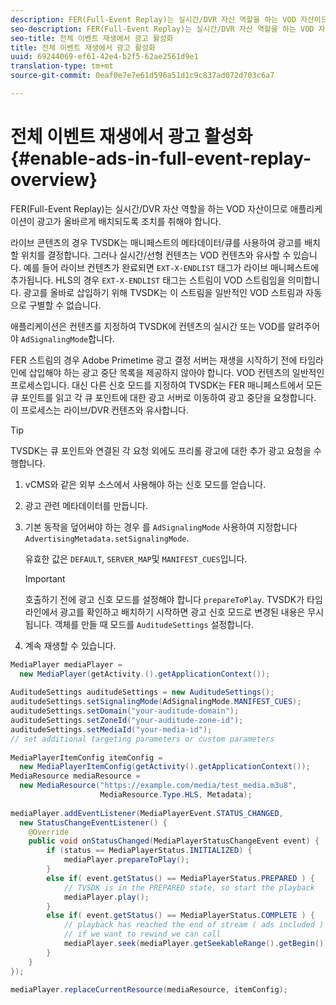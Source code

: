 ```yaml
---
description: FER(Full-Event Replay)는 실시간/DVR 자산 역할을 하는 VOD 자산이므로 애플리케이션이 광고가 올바르게 배치되도록 조치를 취해야 합니다.
seo-description: FER(Full-Event Replay)는 실시간/DVR 자산 역할을 하는 VOD 자산이므로 애플리케이션이 광고가 올바르게 배치되도록 조치를 취해야 합니다.
seo-title: 전체 이벤트 재생에서 광고 활성화
title: 전체 이벤트 재생에서 광고 활성화
uuid: 69244069-ef61-42e4-b2f5-62ae2561d9e1
translation-type: tm+mt
source-git-commit: 0eaf0e7e7e61d596a51d1c9c837ad072d703c6a7

---
```



# 전체 이벤트 재생에서 광고 활성화 {#enable-ads-in-full-event-replay-overview}

FER(Full-Event Replay)는 실시간/DVR 자산 역할을 하는 VOD 자산이므로 애플리케이션이 광고가 올바르게 배치되도록 조치를 취해야 합니다.

라이브 콘텐츠의 경우 TVSDK는 매니페스트의 메타데이터/큐를 사용하여 광고를 배치할 위치를 결정합니다. 그러나 실시간/선형 컨텐츠는 VOD 컨텐츠와 유사할 수 있습니다. 예를 들어 라이브 컨텐츠가 완료되면 `EXT-X-ENDLIST` 태그가 라이브 매니페스트에 추가됩니다. HLS의 경우 `EXT-X-ENDLIST` 태그는 스트림이 VOD 스트림임을 의미합니다. 광고를 올바로 삽입하기 위해 TVSDK는 이 스트림을 일반적인 VOD 스트림과 자동으로 구별할 수 없습니다.

애플리케이션은 컨텐츠를 지정하여 TVSDK에 컨텐츠의 실시간 또는 VOD를 알려주어야 `AdSignalingMode`합니다.

FER 스트림의 경우 Adobe Primetime 광고 결정 서버는 재생을 시작하기 전에 타임라인에 삽입해야 하는 광고 중단 목록을 제공하지 않아야 합니다. VOD 컨텐츠의 일반적인 프로세스입니다. 대신 다른 신호 모드를 지정하여 TVSDK는 FER 매니페스트에서 모든 큐 포인트를 읽고 각 큐 포인트에 대한 광고 서버로 이동하여 광고 중단을 요청합니다. 이 프로세스는 라이브/DVR 컨텐츠와 유사합니다.

>[!TIP]
>
>TVSDK는 큐 포인트와 연결된 각 요청 외에도 프리롤 광고에 대한 추가 광고 요청을 수행합니다.

1. vCMS와 같은 외부 소스에서 사용해야 하는 신호 모드를 얻습니다.
1. 광고 관련 메타데이터를 만듭니다.
1. 기본 동작을 덮어써야 하는 경우 를 `AdSignalingMode` 사용하여 지정합니다 `AdvertisingMetadata.setSignalingMode`.

   유효한 값은 `DEFAULT`, `SERVER_MAP`및 `MANIFEST_CUES`입니다.

   >[!IMPORTANT]
   >
   >호출하기 전에 광고 신호 모드를 설정해야 합니다 `prepareToPlay`. TVSDK가 타임라인에서 광고를 확인하고 배치하기 시작하면 광고 신호 모드로 변경된 내용은 무시됩니다. 객체를 만들 때 모드를 `AuditudeSettings` 설정합니다.

1. 계속 재생할 수 있습니다.

<!--<a id="example_6DECA71C3C3B4551805C09A80686552F"></a>-->

```java
MediaPlayer mediaPlayer =  
  new MediaPlayer(getActivity.().getApplicationContext()); 
 
AuditudeSettings auditudeSettings = new AuditudeSettings(); 
auditudeSettings.setSignalingMode(AdSignalingMode.MANIFEST_CUES); 
auditudeSettings.setDomain("your-auditude-domain"); 
auditudeSettings.setZoneId("your-auditude-zone-id"); 
auditudeSettings.setMediaId("your-media-id"); 
// set additional targeting parameters or custom parameters 
 
MediaPlayerItemConfig itemConfig =  
  new MediaPlayerItemConfig(getActivity().getApplicationContext()); 
MediaResource mediaResource =  
  new MediaResource("https://example.com/media/test_media.m3u8",  
                    MediaResource.Type.HLS, Metadata); 
 
mediaPlayer.addEventListener(MediaPlayerEvent.STATUS_CHANGED,  
  new StatusChangeEventListener() { 
    @Override 
    public void onStatusChanged(MediaPlayerStatusChangeEvent event) { 
        if (status == MediaPlayerStatus.INITIALIZED) { 
            mediaPlayer.prepareToPlay(); 
        } 
        else if( event.getStatus() == MediaPlayerStatus.PREPARED ) { 
            // TVSDK is in the PREPARED state, so start the playback 
            mediaPlayer.play(); 
        } 
        else if( event.getStatus() == MediaPlayerStatus.COMPLETE ) { 
            // playback has reached the end of stream ( ads included ) 
            // if we want to rewind we can call 
            mediaPlayer.seek(mediaPlayer.getSeekableRange().getBegin()); 
        } 
    } 
}); 
 
mediaPlayer.replaceCurrentResource(mediaResource, itemConfig); 
```
